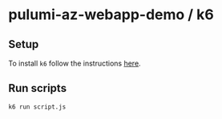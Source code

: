 # pulumi-az-webapp-demo / k6

## Setup

To install `k6` follow the instructions [here](https://k6.io/docs/get-started/installation/).

## Run scripts

`k6 run script.js`
